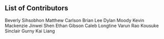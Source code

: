 ## List of Contributors
Beverly Sihsobhon
Matthew Carlson
Brian Lee
Dylan Moody
Kevin Mackenzie
Jinwei Shen
Ethan Gibson
Caleb Longtine
Varun Rao
Kousuke
Sinclair Gurny
Kai Liang
